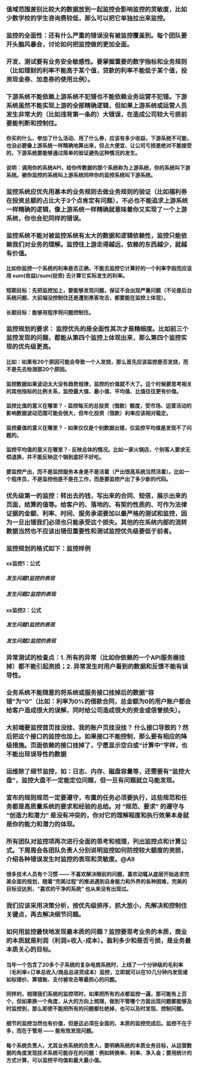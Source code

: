 
### 值域范围差别比较大的数据放到一起监控会影响监控的灵敏度，比如少数学校的学生咨询费较低，那么可以把它单独拉出来监控。
### 监控的全面性：还有什么严重的错误没有被监控覆盖到。每个团队要开头脑风暴会，讨论如何把监控做的更加全面。

### 开发、测试要有业务安全敏感性。要掌握重要的数字指标和业务规则（比如理财的利率不能高于某个值，贷款的利率不能低于某个值，投资现金券、加息券的使用比例）。

### 下游系统不能依赖上游系统不犯错也不能依赖业务运营不犯错。下游系统虽然不能实现上游的全部精确逻辑，但如果上游系统或运营人员发生非常大的（比如违背第一条的）大错误，在造成公司较大亏损前要能判断和控制住。
####    你买的什么、参加了什么活动、用了什么券，应该有多少收益，下游系统不可能，也没必要像上游系统一样精确地算出来，但占大便宜、让公司亏损是绝对不能接受的，下游系统要能够通过简单的验证避免这种情况的发生。
####    说明：调用你的系统API，给你传数据的那个系统称为上游系统，你的系统叫下游系统。被你监控的系统叫上游系统同样你的监控系统叫下游系统。

### 监控系统应优先用基本的业务规则去做业务规则的验证（比如福利券在投资总额的占比大于3个点肯定有问题），不必也不能追求上游系统一样精确的逻辑，像上游系统一样精确就意味着你又实现了一个上游系统，你也会犯同样的错误。

### 监控系统不能对被监控系统有太大的数据和逻辑依赖性，监控只能依赖我们对业务的理解。监控往上游走得越远，依赖的东西越少，就越有价值。
####    比如你监控一个系统的利率是否正确，不能去监控它计算好的一个利率字段而应该用 sum(收益)/sum(投资) 去计算它实际发生的利率。
####    短期目标：先把监控加上，要能够发现问题，保证不会出现严重问题（不论是后台系统问题、大前端没控制住还是遭到黑客攻击，都要能在监控上体现）。
####    长期目标：能够用程序将问题控制住。

### 监控规划的要求： 监控优先的是全面性其次才是精细度。比如前三个监控发现的问题，都能从第四个监控上体现出来，那么第四个监控实现的优先级更高。
####    比如：如果有20个原因可能会导致一个人发烧，那么首先应该监控是否发烧，而不是先去检测那20个原因。
####    监控数据如果波动太大没有趋势规律，监控的价值就不大了。这个时候要思考相关的其他指标的比例关系，监控最大值、最小值、平均值、比值往往更有价值。
####    监控比值的意义在哪里？ - 监控每天的总投资（借款）额度，受市场、运营活动的影响数据波动范围可能会很大，但年化投资（借款）利率应该相对稳定。
####    监控最值的意义在哪里？ - 如果仅仅是个别数据出错，仅监控平均值是发现不了问题的。
####    监控平均值的意义在哪里？- 反映总体的情况。比如一家火锅店，个别客人要求无偿退换，并不能反映这个锅到底好不好吃。
####    要监控产出，而不是监控服务本身是不是活着（产出很高系统当然活着）。比如一个程序员，不是监控他是不是在工作，而是要监控产出了多少新的代码。

### 优先级第一的监控：转出去的钱，写出来的合同、短信，展示出来的页面，结算的值等。给客户的、落地的、有契约性质的、可作为法律证据的金额、利率、时间、服务承诺要加以最严格的测试和监控，因为一旦出错我们必须也只能承受这个损失。其他的在系统内部的流转数据当然也不应该出错但重要性和测试监控优先级要低于前者。


### 监控规划的格式如下：监控样例
####    xx监控1：公式
#####    发生问题1监控的表现
#####    发生问题2监控的表现
####   xx监控2：公式
#####    发生问题1监控的表现
#####    发生问题2监控的表现

### 异常测试的检查点：1. 所有的异常（比如你依赖的一个API服务器挂掉）都不能引起资损；2. 异常发生时用户看到的数据和反馈不能有误导性。

### 业务系统不能随意的将系统或服务接口挂掉后的数据“容错”为“0”（比如：利率为0%的借款合同，总金额为0的用户账户都会给客户造成很大的误解，同时给公司造成很大的资金或信誉损失）。
### 大前端要监控首页挂没挂、我的账户页挂没挂？ 什么接口导致的？然后把这个接口的监控也加上。如果接口不能控制，那么要有相应的降级措施。页面依赖的接口挂掉了，宁愿显示空白或“计算中”字样，也不能出现误导性的数据
### 运维除了细节监控，如：日志、内存、磁盘容量等，还需要有“监控大盘”，监控大盘不一定能定位问题，但一旦有问题就立马能发现。
### 宣布的规则规范一定要遵守，布置的任务必须要执行，这些规范和任务都是高质量系统的要求和经验的总结。对 “规范、要求” 的遵守与 “创造力和潜力” 是没有冲突的，你对它的理解程度和执行效果本身就是你的能力和潜力的体现。

### 所有团队对监控项再次进行全面的思考和梳理，列出监控点和计算公式。下周周会各团队负责人分别说明监控如何防控较大额度的资损，介绍各种错误发生时监控的表现和灵敏度。@All
####    很多技术人员有个习惯 —— 不喜欢解决眼前的问题，喜欢动辄从底层开始追求完美全面的规划，随着“完美过程”的推进遇到自身能力和外界的各种困难，完美的目标没达到，“喜欢的干净的系统”  也从来没有出现过。
###    我们应该采用决策分析，按优先级排序，抓大放小，先解决和控制住关键点，再去解决细节问题。  
###    如何用监控最快地发现最本质的问题？监控要思考业务的本质，商业的本质就是利润（利润=收入-成本）。盈利多少和是否亏损，是业务最本质关心的目标。
####    当年一个包含了20多个子系统的复杂电商系统时，上线了一个分钟级的毛利率（毛利率=订单总收入/商品总进货成本）监控，立即就可以在10几分钟内发现诸如标错价、算错账、支付被攻击等最担心的问题。  
####    同样的，梳理我们系统的监控项时，如果把所有的点都监控一遍，那可能有上百个，但如果换一个角度，从大的方向上梳理，做到不管哪个方面出现问题都能够及时监控到，那么即使不能把所有的问题都杜绝掉，也可以及时发现、控制问题。
####    细节的监控当然也有价值，但是这必须在全面的、本质的监控完成后。监控不在于多，而在于管用 —— 能有效发现问题。
####    每个系统负责人，尤其业务系统的负责人，要明确系统的本质业务目标，从运营数据的角度发现技术系统可能存在的问题：例如转换率、利率、净入金；要用统计的方式计算，可以监控平均值和最大最小值。